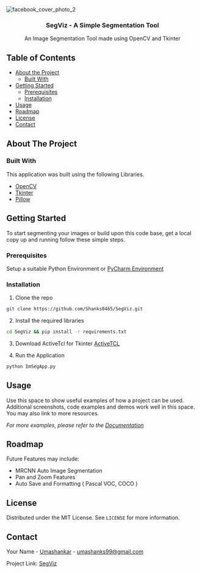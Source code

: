 
![facebook_cover_photo_2](https://user-images.githubusercontent.com/48712410/95494985-651f8c00-09bc-11eb-8d6d-e1b169271be6.png)
<br />
<p align="center">

  <h3 align="center">SegViz -  A Simple Segmentation Tool</h3>

  <p align="center">
    An Image Segmentation Tool made using OpenCV and Tkinter
  </p>
</p>



<!-- TABLE OF CONTENTS -->
## Table of Contents

* [About the Project](#about-the-project)
  * [Built With](#built-with)
* [Getting Started](#getting-started)
  * [Prerequisites](#prerequisites)
  * [Installation](#installation)
* [Usage](#usage)
* [Roadmap](#roadmap)
* [License](#license)
* [Contact](#contact)




<!-- ABOUT THE PROJECT -->
## About The Project



### Built With
This application was built using the following Libraries.
* [OpenCV](https://opencv.org/)
* [Tkinter](https://docs.python.org/3/library/tkinter.html)
* [Pillow](https://pillow.readthedocs.io/en/3.0.x/handbook/tutorial.html)



<!-- GETTING STARTED -->
## Getting Started

To start segmenting your images or build upon this code base, get a local copy up and running follow these simple steps.

### Prerequisites

Setup a suitable Python Environment or [PyCharm Environment](https://www.jetbrains.com/pycharm/)

### Installation

1. Clone the repo
```sh
git clone https://github.com/Shanks0465/SegViz.git
```
2. Install the required libraries
```sh
cd SegViz && pip install -r requirements.txt
```
3. Download ActiveTcl for Tkinter [ActiveTCL](https://www.activestate.com/products/tcl/downloads/)

4. Run the Application
```sh
python ImSegApp.py
```



<!-- USAGE EXAMPLES -->
## Usage

Use this space to show useful examples of how a project can be used. Additional screenshots, code examples and demos work well in this space. You may also link to more resources.

_For more examples, please refer to the [Documentation](https://example.com)_



<!-- ROADMAP -->
## Roadmap

Future Features may include:
* MRCNN Auto Image Segmentation
* Pan and Zoom Features
* Auto Save and Formatting ( Pascal VOC, COCO )


<!-- LICENSE -->
## License

Distributed under the MIT License. See `LICENSE` for more information.



<!-- CONTACT -->
## Contact

Your Name - [Umashankar](https://www.linkedin.com/in/shankar-kumar-74a228146/) - umashanks99@gmail.com

Project Link: [SegViz](https://github.com/Shanks0465/SegViz)



